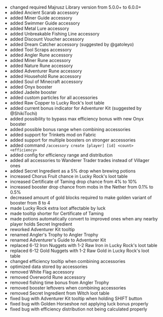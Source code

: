 - changed required Majrusz Library version from 5.0.0+ to 6.0.0+
- added Ancient Scarab accessory
- added Miner Guide accessory
- added Swimmer Guide accessory
- added Metal Lure accessory
- added Unbreakable Fishing Line accessory
- added Discount Voucher accessory
- added Dream Catcher accessory (suggested by @gatoleyo)
- added Tool Scraps accessory
- added Angler Rune accessory
- added Miner Rune accessory
- added Nature Rune accessory
- added Adventurer Rune accessory
- added Household Rune accessory
- added Soul of Minecraft accessory
- added Onyx booster
- added Jadeite booster
- added custom particles for all accessories
- added Raw Copper to Lucky Rock's loot table
- added current bonus indicator for Adventurer Kit (suggested by @ShikiTochi)
- added possibility to bypass max efficiency bonus with new Onyx booster
- added possible bonus range when combining accessories
- added support for Trinkets mod on Fabric
- added support for multiple boosters on stronger accessories
- added command `/accessory create [player] [id] <count> <efficiency>`
- added config for efficiency range and distribution
- added all accessories to Wanderer Trader trades instead of Villager ones
- added Secret Ingredient as a 5% drop when brewing potions
- increased Chorus Fruit chance in Lucky Rock's loot table
- increased Certificate of Taming drop chance from 4% to 10%
- increased booster drop chance from mobs in the Nether from 0.1% to 0.5%
- decreased amount of gold blocks required to make golden variant of booster from 8 to 4
- made Lucky Rock extra loot affectable by luck
- made tooltip shorter for Certificate of Taming
- made potions automatically convert to improved ones when any nearby player holds Secret Ingredient
- reworked Adventurer Kit tooltip
- renamed Angler's Trophy to Angler Trophy
- renamed Adventurer's Guide to Adventurer Kit
- replaced 6-12 Iron Nuggets with 1-2 Raw Iron in Lucky Rock's loot table
- replaced 6-12 Gold Nuggets with 1-2 Raw Gold in Lucky Rock's loot table
- changed efficiency tooltip when combining accessories
- optimized data stored by accessories
- removed White Flag accessory
- removed Overworld Rune accessory
- removed fishing time bonus from Angler Trophy
- removed booster leftovers when combining accessories
- removed Secret Ingredient from Witch loot table
- fixed bug with Adventurer Kit tooltip when holding SHIFT button
- fixed bug with Golden Horseshoe not applying luck bonus properly
- fixed bug with efficiency distribution not being calculated properly